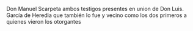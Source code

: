 Don Manuel Scarpeta ambos testigos presentes en union de Don Luis. García de Heredia que también lo fue y vecino como los dos primeros a quienes vieron los otorgantes